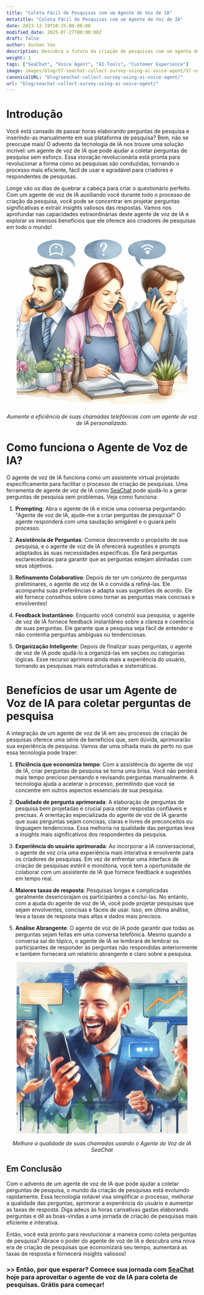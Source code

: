 ```yaml
---
title: "Coleta Fácil de Pesquisas com um Agente de Voz de IA"
metatitle: "Coleta Fácil de Pesquisas com um Agente de Voz de IA"
date: 2023-12-19T10:25:00-08:00
modified_date: 2025-07-27T00:00:00Z
draft: false
author: Xuchen Yao
description: Descubra o futuro da criação de pesquisas com um agente de voz de IA! Crie perguntas de alta qualidade sem esforço, melhore a experiência do usuário e aumente as taxas de resposta. Diga adeus ao trabalho manual!
weight: 1
tags: ["SeaChat", "Voice Agent", "AI Tools", "Customer Experience"]
image: images/blog/57-seachat-collect-survey-using-ai-voice-agent/57-seachat-collect-survey-using-ai-voice-agent.png
canonicalURL: "blog/seachat-collect-survey-using-ai-voice-agent/"
url: "blog/seachat-collect-survey-using-ai-voice-agent/"
---
```


# Introdução

Você está cansado de passar horas elaborando perguntas de pesquisa e inserindo-as manualmente em sua plataforma de pesquisa? Bem, não se preocupe mais! O advento da tecnologia de IA nos trouxe uma solução incrível: um agente de voz de IA que pode ajudar a coletar perguntas de pesquisa sem esforço. Essa inovação revolucionária está pronta para revolucionar a forma como as pesquisas são conduzidas, tornando o processo mais eficiente, fácil de usar e agradável para criadores e respondentes de pesquisas.

Longe vão os dias de quebrar a cabeça para criar o questionário perfeito. Com um agente de voz de IA auxiliando você durante todo o processo de criação da pesquisa, você pode se concentrar em projetar perguntas significativas e extrair insights valiosos das respostas. Vamos nos aprofundar nas capacidades extraordinárias deste agente de voz de IA e explorar os imensos benefícios que ele oferece aos criadores de pesquisas em todo o mundo!

<center>
<img height="450px" src="/images/blog/50x-all-seachat-agents/transfer-to-and-from-ai-agent.jpeg" alt="Aumente a eficiência de suas chamadas telefônicas com um agente de voz de IA personalizado."/>

*Aumente a eficiência de suas chamadas telefônicas com um agente de voz de IA personalizado.*
</center>

# Como funciona o Agente de Voz de IA?

O agente de voz de IA funciona como um assistente virtual projetado especificamente para facilitar o processo de criação de pesquisas. Uma ferramenta de agente de voz de IA como [SeaChat](https://chat.seasalt.ai/?utm_source=blog) pode ajudá-lo a gerar perguntas de pesquisa sem problemas. Veja como funciona:

1. **Prompting**: Abra o agente de IA e inicie uma conversa perguntando: "Agente de voz de IA, ajude-me a criar perguntas de pesquisa!" O agente responderá com uma saudação amigável e o guiará pelo processo.

2. **Assistência de Perguntas**: Comece descrevendo o propósito de sua pesquisa, e o agente de voz de IA oferecerá sugestões e prompts adaptados às suas necessidades específicas. Ele fará perguntas esclarecedoras para garantir que as perguntas estejam alinhadas com seus objetivos.

3. **Refinamento Colaborativo**: Depois de ter um conjunto de perguntas preliminares, o agente de voz de IA o convida a refiná-las. Ele acompanha suas preferências e adapta suas sugestões de acordo. Ele até fornece conselhos sobre como tornar as perguntas mais concisas e envolventes!

4. **Feedback Instantâneo**: Enquanto você constrói sua pesquisa, o agente de voz de IA fornece feedback instantâneo sobre a clareza e coerência de suas perguntas. Ele garante que a pesquisa seja fácil de entender e não contenha perguntas ambíguas ou tendenciosas.

5. **Organização Inteligente**: Depois de finalizar suas perguntas, o agente de voz de IA pode ajudá-lo a organizá-las em seções ou categorias lógicas. Esse recurso aprimora ainda mais a experiência do usuário, tornando as pesquisas mais estruturadas e sistemáticas.

# Benefícios de usar um Agente de Voz de IA para coletar perguntas de pesquisa

A integração de um agente de voz de IA em seu processo de criação de pesquisas oferece uma série de benefícios que, sem dúvida, aprimorarão sua experiência de pesquisa. Vamos dar uma olhada mais de perto no que essa tecnologia pode trazer:

1. **Eficiência que economiza tempo**: Com a assistência do agente de voz de IA, criar perguntas de pesquisa se torna uma brisa. Você não perderá mais tempo precioso pensando e revisando perguntas manualmente. A tecnologia ajuda a acelerar o processo, permitindo que você se concentre em outros aspectos essenciais de sua pesquisa.

2. **Qualidade de pergunta aprimorada**: A elaboração de perguntas de pesquisa bem projetadas é crucial para obter respostas confiáveis e precisas. A orientação especializada do agente de voz de IA garante que suas perguntas sejam concisas, claras e livres de preconceitos ou linguagem tendenciosa. Essa melhoria na qualidade das perguntas leva a insights mais significativos dos respondentes da pesquisa.

3. **Experiência do usuário aprimorada**: Ao incorporar a IA conversacional, o agente de voz cria uma experiência mais interativa e envolvente para os criadores de pesquisas. Em vez de enfrentar uma interface de criação de pesquisas estéril e monótona, você tem a oportunidade de colaborar com um assistente de IA que fornece feedback e sugestões em tempo real.

4. **Maiores taxas de resposta**: Pesquisas longas e complicadas geralmente desencorajam os participantes a concluí-las. No entanto, com a ajuda do agente de voz de IA, você pode projetar pesquisas que sejam envolventes, concisas e fáceis de usar. Isso, em última análise, leva a taxas de resposta mais altas e dados mais precisos.

5. **Análise Abrangente**: O agente de voz de IA pode garantir que todas as perguntas sejam feitas em uma conversa telefônica. Mesmo quando a conversa sai do tópico, o agente de IA se lembrará de lembrar os participantes de responder às perguntas não respondidas anteriormente e também fornecerá um relatório abrangente e claro sobre a pesquisa.


<center>
<img height="450px" src="/images/blog/50x-all-seachat-agents/stay-connected-using-seachat-agents.jpeg" alt="Melhore a qualidade de suas chamadas usando o Agente de Voz de IA SeaChat"/>

*Melhore a qualidade de suas chamadas usando o Agente de Voz de IA SeaChat*
</center>

## Em Conclusão

Com o advento de um agente de voz de IA que pode ajudar a coletar perguntas de pesquisa, o mundo da criação de pesquisas está evoluindo rapidamente. Essa tecnologia notável visa simplificar o processo, melhorar a qualidade das perguntas, aprimorar a experiência do usuário e aumentar as taxas de resposta. Diga adeus às horas cansativas gastas elaborando perguntas e dê as boas-vindas a uma jornada de criação de pesquisas mais eficiente e interativa.

Então, você está pronto para revolucionar a maneira como coleta perguntas de pesquisa? Abrace o poder do agente de voz de IA e descubra uma nova era de criação de pesquisas que economizará seu tempo, aumentará as taxas de resposta e fornecerá insights valiosos!

### >> Então, por que esperar? Comece sua jornada com [SeaChat](https://chat.seasalt.ai/?utm_source=blog) hoje para aproveitar o agente de voz de IA para coleta de pesquisas. Grátis para começar!
